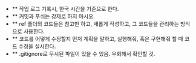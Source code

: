 - ** 작업 로그 기록시, 한국 시간을 기준으로 한다.
- ** 커밋과 푸쉬는 강제로 하지 마시오.
- ** ref 폴더의 코드들은 참고만 하고, 새롭게 작성하고, 그 코드들을 관리하는 방식으로 사용한다.
- ** 코드를 어떻게 수정할지 먼저 계획을 말하고, 실행해줘, 혹은 구현해줘 할 때 코드 수정을 실시한다.
- ** .gitignore로 무시된 파일이 있을 수 있음. 우회해서 확인할 것.